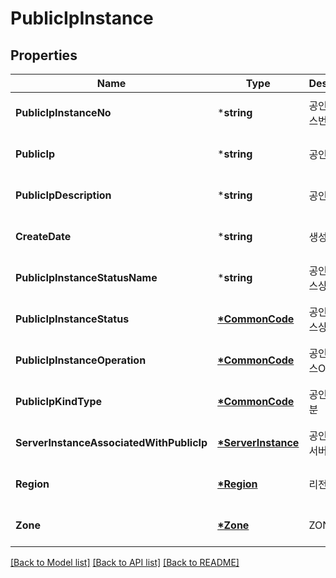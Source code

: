 # PublicIpInstance

## Properties
Name | Type | Description | Notes
------------ | ------------- | ------------- | -------------
**PublicIpInstanceNo** | ***string** | 공인IP인스턴스번호 | [optional] [default to null]
**PublicIp** | ***string** | 공인IP | [optional] [default to null]
**PublicIpDescription** | ***string** | 공인IP설명 | [optional] [default to null]
**CreateDate** | ***string** | 생성일시 | [optional] [default to null]
**PublicIpInstanceStatusName** | ***string** | 공인IP인스턴스상태명 | [optional] [default to null]
**PublicIpInstanceStatus** | **[*CommonCode](CommonCode.md)** | 공인IP인스턴스상태 | [optional] [default to null]
**PublicIpInstanceOperation** | **[*CommonCode](CommonCode.md)** | 공인IP인스턴스OP | [optional] [default to null]
**PublicIpKindType** | **[*CommonCode](CommonCode.md)** | 공인IP종류구분 | [optional] [default to null]
**ServerInstanceAssociatedWithPublicIp** | **[*ServerInstance](ServerInstance.md)** | 공인IP할당된서버인스턴스 | [optional] [default to null]
**Region** | **[*Region](Region.md)** | 리전 | [optional] [default to null]
**Zone** | **[*Zone](Zone.md)** | ZONE | [optional] [default to null]

[[Back to Model list]](../README.md#documentation-for-models) [[Back to API list]](../README.md#documentation-for-api-endpoints) [[Back to README]](../README.md)


